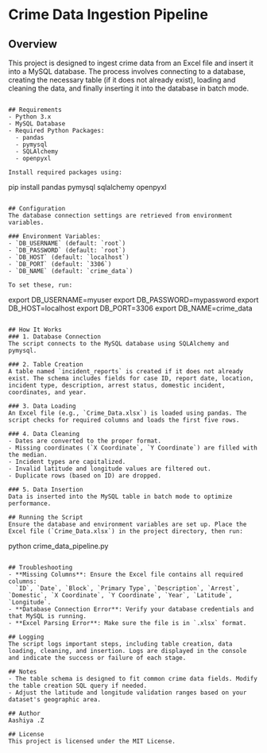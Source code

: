 # Crime Data Ingestion Pipeline

## Overview
This project is designed to ingest crime data from an Excel file and insert it into a MySQL database. The process involves connecting to a database, creating the necessary table (if it does not already exist), loading and cleaning the data, and finally inserting it into the database in batch mode.

```

## Requirements
- Python 3.x
- MySQL Database
- Required Python Packages:
  - pandas
  - pymysql
  - SQLAlchemy
  - openpyxl

Install required packages using:
```
pip install pandas pymysql sqlalchemy openpyxl
```

## Configuration
The database connection settings are retrieved from environment variables.

### Environment Variables:
- `DB_USERNAME` (default: `root`)
- `DB_PASSWORD` (default: `root`)
- `DB_HOST` (default: `localhost`)
- `DB_PORT` (default: `3306`)
- `DB_NAME` (default: `crime_data`)

To set these, run:
```
export DB_USERNAME=myuser
export DB_PASSWORD=mypassword
export DB_HOST=localhost
export DB_PORT=3306
export DB_NAME=crime_data
```

## How It Works
### 1. Database Connection
The script connects to the MySQL database using SQLAlchemy and pymysql.

### 2. Table Creation
A table named `incident_reports` is created if it does not already exist. The schema includes fields for case ID, report date, location, incident type, description, arrest status, domestic incident, coordinates, and year.

### 3. Data Loading
An Excel file (e.g., `Crime_Data.xlsx`) is loaded using pandas. The script checks for required columns and loads the first five rows.

### 4. Data Cleaning
- Dates are converted to the proper format.
- Missing coordinates (`X Coordinate`, `Y Coordinate`) are filled with the median.
- Incident types are capitalized.
- Invalid latitude and longitude values are filtered out.
- Duplicate rows (based on ID) are dropped.

### 5. Data Insertion
Data is inserted into the MySQL table in batch mode to optimize performance.

## Running the Script
Ensure the database and environment variables are set up. Place the Excel file (`Crime_Data.xlsx`) in the project directory, then run:
```
python crime_data_pipeline.py
```

## Troubleshooting
- **Missing Columns**: Ensure the Excel file contains all required columns:
  `ID`, `Date`, `Block`, `Primary Type`, `Description`, `Arrest`, `Domestic`, `X Coordinate`, `Y Coordinate`, `Year`, `Latitude`, `Longitude`.
- **Database Connection Error**: Verify your database credentials and that MySQL is running.
- **Excel Parsing Error**: Make sure the file is in `.xlsx` format.

## Logging
The script logs important steps, including table creation, data loading, cleaning, and insertion. Logs are displayed in the console and indicate the success or failure of each stage.

## Notes
- The table schema is designed to fit common crime data fields. Modify the table creation SQL query if needed.
- Adjust the latitude and longitude validation ranges based on your dataset's geographic area.

## Author
Aashiya .Z

## License
This project is licensed under the MIT License.

